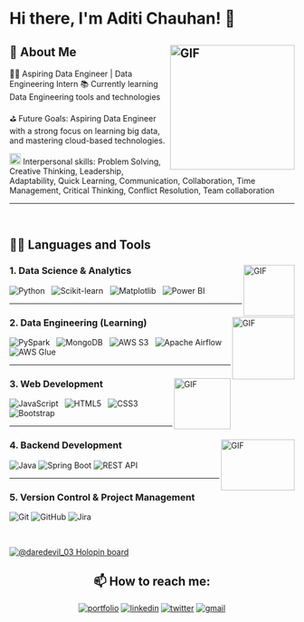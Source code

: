 
# Hi there, I'm Aditi Chauhan! 👋


## 🚀 About Me <img align="right" alt="GIF" width="220px" height="220px" src="https://user-images.githubusercontent.com/97278787/217737550-39ab3326-81a1-4de8-bbe8-36d08d92414b.gif" />

🧑‍💻 Aspiring Data Engineer | Data Engineering Intern 
📚 Currently learning Data Engineering tools and technologies

⛳ Future Goals: Aspiring Data Engineer with a strong focus on learning big data, and mastering cloud-based technologies.

<img width="20px" height="20px" src="https://github.com/user-attachments/assets/305a8906-2352-445c-9eb5-146d0ac5fb5b" /> 
Interpersonal skills: Problem Solving, Creative Thinking, Leadership, Adaptability, Quick Learning, Communication, Collaboration, Time Management, Critical Thinking, Conflict Resolution, Team collaboration

---

<br/>

<h2>👨‍💻 Languages and Tools</h2>

<div>
<img src="https://media3.giphy.com/media/UMyvk17PIo3SiZQWju/giphy.gif?cid=6c09b952v3px3e8mpjea544ew4kbqukxop141e7k2e47tcv0&ep=v1_gifs_search&rid=giphy.gif&ct=g" alt="GIF" width="90" height="90" align="right"/>

<!-- "https://miro.medium.com/v2/resize:fit:1400/1*a-HMfeg5w-W02Nrw21iPtg.gif](https://user-images.githubusercontent.com/97278787/217744255-55115a02-76e5-4eb5-b8cf-d424fe143584.gif" -->
### 1. Data Science & Analytics  


![Python](https://img.shields.io/badge/Python-%233776AB.svg?style=for-the-badge&logo=python&logoColor=white)  &nbsp;
![Scikit-learn](https://img.shields.io/badge/Scikit--learn-%23F7931E.svg?style=for-the-badge&logo=scikit-learn&logoColor=white)  &nbsp;
![Matplotlib](https://img.shields.io/badge/Matplotlib-%23E84A5F.svg?style=for-the-badge&logo=matplotlib&logoColor=white)  &nbsp;
![Power BI](https://img.shields.io/badge/Power%20BI-%23F2C811.svg?style=for-the-badge&logo=powerbi&logoColor=white) &nbsp; 

</div>

---

<div>
<img src="https://mir-s3-cdn-cf.behance.net/project_modules/hd/06f21a161921919.63cd7887d0a70.gif" alt="GIF" width="110" height="110" align="right"/>  


### 2. Data Engineering (Learning)  

![PySpark](https://img.shields.io/badge/PySpark-%23E24A33.svg?style=for-the-badge&logo=apache-spark&logoColor=white)   &nbsp;
![MongoDB](https://img.shields.io/badge/MongoDB-%2347A248.svg?style=for-the-badge&logo=mongodb&logoColor=white)  &nbsp;
![AWS S3](https://img.shields.io/badge/AWS%20S3-%23FF9900.svg?style=for-the-badge&logo=amazon-aws&logoColor=white) &nbsp;
![Apache Airflow](https://img.shields.io/badge/Airflow-%23017CEE.svg?style=for-the-badge&logo=apache-airflow&logoColor=white) &nbsp;
![AWS Glue](https://img.shields.io/badge/AWS%20Glue-%23232F3E.svg?style=for-the-badge&logo=amazon-aws&logoColor=white)

</div>

---

<div>
<img src="https://imarticus.org/blog/wp-content/uploads/2019/05/careerp1.gif" alt="GIF" width="100" height="90" align="right"/>

### 3. Web Development  

![JavaScript](https://img.shields.io/badge/javascript-%23323330.svg?style=for-the-badge&logo=javascript&logoColor=%23F7DF1E)  &nbsp;
![HTML5](https://img.shields.io/badge/html5-%23E34F26.svg?style=for-the-badge&logo=html5&logoColor=white)   &nbsp;
![CSS3](https://img.shields.io/badge/css3-%231572B6.svg?style=for-the-badge&logo=css3&logoColor=white)   &nbsp;
![Bootstrap](https://img.shields.io/badge/bootstrap-%23563D7C.svg?style=for-the-badge&logo=bootstrap&logoColor=white)  

</div>

---

<div>
<img src="https://gifdb.com/images/high/programming-stick-figure-going-crazy-on-fire-j6ii4pju9xdtnsbr.gif" alt="GIF" width="130" height="90" align="right" />

### 4. Backend Development  


![Java](https://img.shields.io/badge/Java-%23F8981D.svg?style=for-the-badge&logo=java&logoColor=white)
![Spring Boot](https://img.shields.io/badge/Spring%20Boot-%236DB33F.svg?style=for-the-badge&logo=spring-boot&logoColor=white)
![REST API](https://img.shields.io/badge/REST%20API-%23000000.svg?style=for-the-badge&logo=swagger&logoColor=white)

</div>

---


### 5. Version Control & Project Management  
![Git](https://img.shields.io/badge/Git-%23F1502F.svg?style=for-the-badge&logo=git&logoColor=white)
![GitHub](https://img.shields.io/badge/GitHub-%23121011.svg?style=for-the-badge&logo=github&logoColor=white)
![Jira](https://img.shields.io/badge/Jira-%230A6ED1.svg?style=for-the-badge&logo=jira&logoColor=white)



<!-- (![React](https://img.shields.io/badge/react-%2320232a.svg?style=for-the-badge&logo=react&logoColor=%2361DAFB) -->
<!-- (![NPM](https://img.shields.io/badge/NPM-%23000000.svg?style=for-the-badge&logo=npm&logoColor=white)) -->
<br/>

[![@daredevil_03 Holopin board](https://holopin.me/daredevil_03)](https://holopin.io/@daredevil_03)

<div align= "center">

## 📫 How to reach me:
[![portfolio](https://img.shields.io/badge/my_portfolio-000?style=for-the-badge&logo=ko-fi&logoColor=white)]()
[![linkedin](https://img.shields.io/badge/linkedin-0A66C2?style=for-the-badge&logo=linkedin&logoColor=white)](https://www.linkedin.com/in/aditi-chauhan-2b4b6b1a7)
[![twitter](https://img.shields.io/badge/twitter-1DA1F2?style=for-the-badge&logo=twitter&logoColor=white)](https://twitter.com/FirstAtom001?t=DdMGX4IH_TprMbUf-L3s2A&s=09)
[![gmail](https://img.shields.io/badge/Gmail-D14836?style=for-the-badge&logo=gmail&logoColor=white)](mailto:aditichauhan50@gmail.com)
<!-- [holopin] : https://holopin.io/@daredevil_03 -->

</div>





















